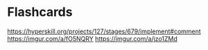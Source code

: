# Flashcards
https://hyperskill.org/projects/127/stages/679/implement#comment
https://imgur.com/a/fO5NQRY
https://imgur.com/a/jzo1ZMd

